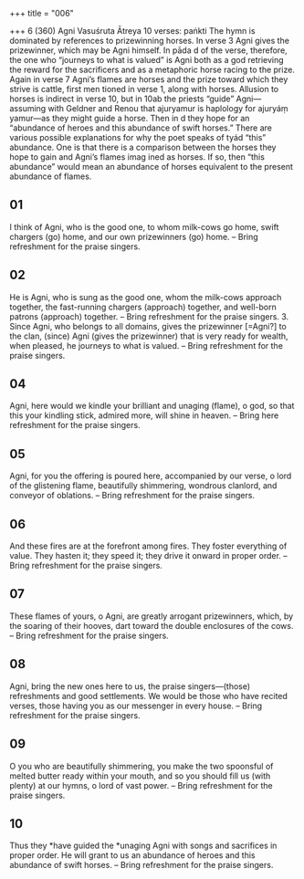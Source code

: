 +++
title = "006"

+++
6 (360)
Agni
Vasuśruta Ātreya
10 verses: paṅkti
The hymn is dominated by references to prizewinning horses. In verse 3 Agni gives  the prizewinner, which may be Agni himself. In pāda d of the verse, therefore, the  one who “journeys to what is valued” is Agni both as a god retrieving the reward  for the sacrificers and as a metaphoric horse racing to the prize. Again in verse 7  Agni’s flames are horses and the prize toward which they strive is cattle, first men
tioned in verse 1, along with horses. Allusion to horses is indirect in verse 10, but in  10ab the priests “guide” Agni—assuming with Geldner and Renou that ajuryamur is haplology for ajuryáṃ yamur—as they might guide a horse. Then in d they hope  for an “abundance of heroes and this abundance of swift horses.” There are various  possible explanations for why the poet speaks of tyád “this” abundance. One is that  there is a comparison between the horses they hope to gain and Agni’s flames imag ined as horses. If so, then “this abundance” would mean an abundance of horses  equivalent to the present abundance of flames.
## 01
I think of Agni, who is the good one, to whom milk-cows go home, swift chargers (go) home, and our own prizewinners (go) home.
– Bring refreshment for the praise singers.
## 02
He is Agni, who is sung as the good one, whom the milk-cows approach  together,
the fast-running chargers (approach) together, and well-born patrons  (approach) together.
– Bring refreshment for the praise singers. 3. Since Agni, who belongs to all domains, gives the prizewinner [=Agni?]  to the clan,
(since) Agni (gives the prizewinner) that is very ready for wealth, when  pleased, he journeys to what is valued.
– Bring refreshment for the praise singers.
## 04
Agni, here would we kindle your brilliant and unaging (flame), o god, so that this your kindling stick, admired more, will shine in heaven.
– Bring here refreshment for the praise singers.
## 05
Agni, for you the offering is poured here, accompanied by our verse, o  lord of the glistening flame,
beautifully shimmering, wondrous clanlord, and conveyor of oblations. – Bring refreshment for the praise singers.
## 06
And these fires are at the forefront among fires. They foster everything  of value.
They hasten it; they speed it; they drive it onward in proper order.
– Bring refreshment for the praise singers.
## 07
These flames of yours, o Agni, are greatly arrogant prizewinners, which, by the soaring of their hooves, dart toward the double
enclosures of the cows.
– Bring refreshment for the praise singers.
## 08
Agni, bring the new ones here to us, the praise singers—(those)  refreshments and good settlements.
We would be those who have recited verses, those having you as our  messenger in every house.
– Bring refreshment for the praise singers.
## 09
O you who are beautifully shimmering, you make the two spoonsful of  melted butter ready within your mouth,
and so you should fill us (with plenty) at our hymns, o lord of
vast power.
– Bring refreshment for the praise singers.
## 10
Thus they *have guided the *unaging Agni with songs and sacrifices in  proper order.
He will grant to us an abundance of heroes and this abundance of swift  horses.
– Bring refreshment for the praise singers.